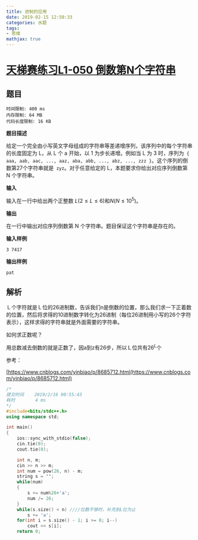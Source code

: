 ```yaml
---
title: 进制的应用
date: 2019-02-15 12:50:33
categories: 水题
tags:
- 思维
mathjax: true
---
```




<!-- more -->

# [天梯赛练习L1-050 倒数第N个字符串](https://pintia.cn/problem-sets/994805046380707840/problems/994805080346181632)

## 题目

```
时间限制: 400 ms
内存限制: 64 MB
代码长度限制: 16 KB
```

**题目描述**

给定一个完全由小写英文字母组成的字符串等差递增序列，该序列中的每个字符串的长度固定为 L，从 L 个 a 开始，以 1 为步长递增。例如当 L 为 3 时，序列为` { aaa, aab, aac, ..., aaz, aba, abb, ..., abz, ..., zzz }`。这个序列的倒数第27个字符串就是` zyz`。对于任意给定的 L，本题要求你给出对应序列倒数第 N 个字符串。

**输入**

输入在一行中给出两个正整数 $L(2 ≤ L ≤ 6)$和$N (N≤10^5)$。

**输出**

在一行中输出对应序列倒数第 N 个字符串。题目保证这个字符串是存在的。

**输入样例**

```
3 7417
```

**输出样例**

```
pat
```

## 解析

Ｌ个字符就是Ｌ位的26进制数，告诉我们n是倒数的位置，那么我们求一下正着数的位置，然后将求得的10进制数字转化为26进制（每位26进制用小写的26个字符表示），这样求得的字符串就是外面需要的字符串。

如何求正数呢？

用总数减去倒数的就是正数了，因a到z有26步，所以Ｌ位共有$26^L$个

参考：

[https://www.cnblogs.com/yinbiao/p/8685712.html(https://www.cnblogs.com/yinbiao/p/8685712.html)

```c++
/*
提交时间	2019/2/16 00:55:43	
耗时		　4 ms
*/
#include<bits/stdc++.h>
using namespace std;

int main()
{
    ios::sync_with_stdio(false);
    cin.tie(0);
    cout.tie(0);

    int n, m;
    cin >> n >> m;
    int num = pow(26, n) - m;
    string s = "";
    while(num)
    {
        s += num%26+'a';
        num /= 26;
    }
    while(s.size() < n) ////位数不够时，补充到L位为止
        s += 'a';
    for(int i = s.size() - 1; i >= 0; i--)
        cout << s[i];
    return 0;
```

